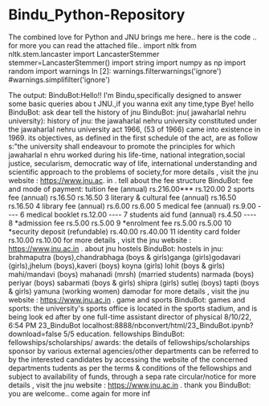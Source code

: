 # Bindu_Python-Repository
The combined love for Python and JNU brings me here..
here is the code .. for more you can read the attached file..
import nltk
from nltk.stem.lancaster import LancasterStemmer
stemmer=LancasterStemmer()
import string
import numpy as np
import random
import warnings
In [2]:
warnings.filterwarnings('ignore')
#warnings.simplifilter('ignore')







The output:
BinduBot:Hello!! I'm Bindu,specifically designed to answer some basic queries abou
t JNU.,if you wanna exit any time,type Bye!
hello
 BinduBot: ask dear
tell the history of jnu
 BinduBot: 
 jnu( jawaharlal nehru university): 
history of jnu:
the jawaharlal nehru university constituted under the jawaharlal nehru university
act 1966, (53 of 1966) came into existence in
1969. its objectives, as defined in the first schedule of the act, are as follow
s:"the university shall endeavour to promote the principles for which jawaharlal n
ehru worked during his life-time, national integration,social justice, secularism,
democratic way of life, international understanding and scientific approach to the
problems of society,for more details , visit the jnu website : https://www.jnu.ac.
in . 
tell about the fee structure
 BinduBot: 
 fee and mode of payment:
tuition fee (annual) rs.216.00*** rs.120.00
2 sports fee (annual) rs.16.50 rs.16.50
3 literary & cultural fee (annual) rs.16.50 rs.16.50
4 library fee (annual) rs.6.00 rs.6.00
5 medical fee (annual) rs.9.00 ----
6 medical booklet rs.12.00 ----
7 students aid fund (annual) rs.4.50 ----
8 *admission fee rs.5.00 rs.5.00
9 *enrolment fee rs.5.00 rs.5.00
10 *security deposit (refundable) rs.40.00 rs.40.00
11 identity card folder rs.10.00 rs.10.00
for more details , visit the jnu website : https://www.jnu.ac.in . 
about jnu hostels
 BinduBot: 
 hostels in jnu:
brahmaputra (boys),chandrabhaga (boys & girls)ganga (girls)godavari (girls),jhelum
(boys),kaveri (boys)
koyna (girls)
lohit (boys & girls)
mahi/mandavi (boys)
mahanadi (mrsh) (married students)
narmada (boys)
periyar (boys)
sabarmati (boys & girls)
shipra (girls)
sutlej (boys)
tapti (boys & girls)
yamuna (working women)
damodar
for more details , visit the jnu website : https://www.jnu.ac.in . 
game and sports
 BinduBot: 
 games and sports:
the university's sports office is located in the sports stadium, and is being look
ed after by one full-time assistant director of physical
8/10/22, 6:54 PM 23_BinduBot
localhost:8888/nbconvert/html/23_BinduBot.ipynb?download=false 5/5
education. 
fellowships
 BinduBot: 
 fellowships/scholarships/ awards:
the details of fellowships/scholarships sponsor by various external agencies/other
departments can be referred to by the interested
candidates by accessing the website of the concerned departments
tudents as per the terms &
conditions of the fellowships and subject to availability of funds, through a sepa
rate circular/notice
for more details , visit the jnu website : https://www.jnu.ac.in . 
thank you
BinduBot: you are welcome.. come again for more inf
